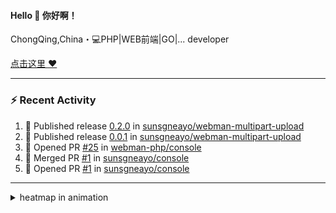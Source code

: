
<!--
<img align="right" width="320" src="https://github-readme-stats.vercel.app/api?username=sunsgneayo&show_icons=true&text_color=24292e&bg_color=f7f4ed&hide_title=false" />
-->

#### Hello 👋 你好啊！

ChongQing,China・💻PHP|WEB前端|GO|... developer 


[点击这里 :heart:](https://github.com/sunsgneayo)


---

### :zap: Recent Activity
<!--START_SECTION:activity-->
1. 🚀 Published release [0.2.0](https://github.com/sunsgneayo/webman-multipart-upload/releases/tag/0.2.0) in [sunsgneayo/webman-multipart-upload](https://github.com/sunsgneayo/webman-multipart-upload)
2. 🚀 Published release [0.0.1](https://github.com/sunsgneayo/webman-multipart-upload/releases/tag/0.0.1) in [sunsgneayo/webman-multipart-upload](https://github.com/sunsgneayo/webman-multipart-upload)
3. 💪 Opened PR [#25](https://github.com/webman-php/console/pull/25) in [webman-php/console](https://github.com/webman-php/console)
4. 🎉 Merged PR [#1](https://github.com/sunsgneayo/console/pull/1) in [sunsgneayo/console](https://github.com/sunsgneayo/console)
5. 💪 Opened PR [#1](https://github.com/sunsgneayo/console/pull/1) in [sunsgneayo/console](https://github.com/sunsgneayo/console)
<!--END_SECTION:activity-->

---



<details>
<summary> heatmap in animation</summary>

[![github contribution grid snake animation](https://raw.githubusercontent.com/sunsgneayo/sunsgneayo/input/github-contribution-grid-snake.svg)](https://github.com/sunsgneayo)

</details>


<!--
 <details>

  <summary>contributions in 3D</summary>

 ![](https://raw.githubusercontent.com/sunsgneayo/sunsgneayo/profile-3d-contrib/profile-green.svg#gh-light-mode-only)
  ![](https://raw.githubusercontent.com/sunsgneayo/sunsgneayo/profile-3d-contrib/profile-night-green.svg#gh-dark-mode-only)

 </details>
 </p>
-->

